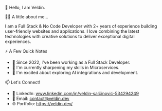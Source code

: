 👋 Hello, I am Veldin.

👩‍💻 A little about me...

I am a Full Stack & No Code Developer with 2+ years of experience building user-friendly websites and applications. I love combining the latest technologies with creative solutions to deliver exceptional digital experiences.

⚡ A Few Quick Notes

*   🚀 Since 2022, I've been working as a Full Stack Developer.
*   🌱 I'm currently sharpening my skills in Microservices.
*   🔭 I'm excited about exploring AI integrations and development.

       
📫 Let's Connect!

*   💼 LinkedIn: www.linkedin.com/in/veldin-salčinović-534294249
*   📧 Email: contact@veldin.dev
*   🌐 Portfolio: https://veldin.dev/
